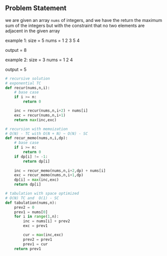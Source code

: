 ## Problem Statement 
we are given an array `nums` of integers, and we have the return the maximum sum of the integers but with the constraint that no two elements are adjacent in the given array 

example 1:
size = 5
nums = 1 2 3 5 4

output = 8 

example 2: 
size = 3
nums = 1 2 4 

output = 5

```Python 
# recursive solution 
# exponential TC 
def recur(nums,n,i):
    # base case 
    if i >= n:
        return 0 

    inc = recur(nums,n,i+2) + nums[i]
    exc = recur(nums,n,i+1)
    return max(inc,exc)
```

```python 
# recursion with memoization 
# O(N) - TC with O(N + N) ~ O(N) - SC
def recur_memo(nums,n,i,dp):
    # base case 
    if i >= n:
        return 0 
    if dp[i] != -1:
        return dp[i]
    
    inc = recur_memo(nums,n,i+2,dp) + nums[i]
    exc = recur_memo(nums,n,i+1,dp)
    dp[i] = max(inc,exc)
    return dp[i]

```
```python 
# tabulation with space optimized 
# O(N) TC and  O(1) - SC
def tabulation(nums,n):
    prev2 = 0 
    prev1 = nums[0]
    for i in range(1,n):
        inc = nums[i] + prev2
        exc = prev1

        cur = max(inc,exc)
        prev2 = prev1 
        prev1 = cur 
    return prev1
```